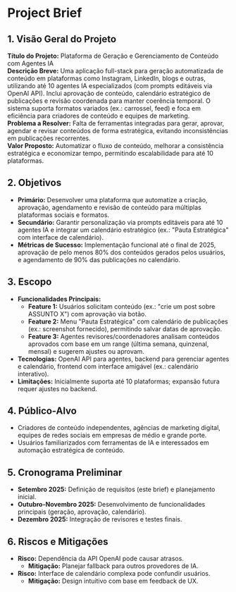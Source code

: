 # Project Brief

## 1. Visão Geral do Projeto
**Título do Projeto:** Plataforma de Geração e Gerenciamento de Conteúdo com Agentes IA  
**Descrição Breve:** Uma aplicação full-stack para geração automatizada de conteúdo em plataformas como Instagram, LinkedIn, blogs e outras, utilizando até 10 agentes IA especializados (com prompts editáveis via OpenAI API). Inclui aprovação de conteúdo, calendário estratégico de publicações e revisão coordenada para manter coerência temporal. O sistema suporta formatos variados (ex.: carrossel, feed) e foca em eficiência para criadores de conteúdo e equipes de marketing.  
**Problema a Resolver:** Falta de ferramentas integradas para gerar, aprovar, agendar e revisar conteúdos de forma estratégica, evitando inconsistências em publicações recorrentes.  
**Valor Proposto:** Automatizar o fluxo de conteúdo, melhorar a consistência estratégica e economizar tempo, permitindo escalabilidade para até 10 plataformas.

## 2. Objetivos
- **Primário:** Desenvolver uma plataforma que automatize a criação, aprovação, agendamento e revisão de conteúdo para múltiplas plataformas sociais e formatos.  
- **Secundário:** Garantir personalização via prompts editáveis para até 10 agentes IA e integrar um calendário estratégico (ex.: "Pauta Estratégica" com interface de calendário).  
- **Métricas de Sucesso:** Implementação funcional até o final de 2025, aprovação de pelo menos 80% dos conteúdos gerados pelos usuários, e agendamento de 90% das publicações no calendário.

## 3. Escopo
- **Funcionalidades Principais:**  
  - **Feature 1:** Usuários solicitam conteúdo (ex.: "crie um post sobre ASSUNTO X") com aprovação via botão.  
  - **Feature 2:** Menu "Pauta Estratégica" com calendário de publicações (ex.: screenshot fornecido), permitindo salvar datas de aprovação.  
  - **Feature 3:** Agentes revisores/coordenadores analisam conteúdos aprovados com base em um range (última semana, quinzenal, mensal) e sugerem ajustes ou aprovam.  
- **Tecnologias:** OpenAI API para agentes, backend para gerenciar agentes e calendário, frontend com interface amigável (ex.: calendário interativo).  
- **Limitações:** Inicialmente suporta até 10 plataformas; expansão futura requer ajustes no backend.

## 4. Público-Alvo
- Criadores de conteúdo independentes, agências de marketing digital, equipes de redes sociais em empresas de médio e grande porte.  
- Usuários familiarizados com ferramentas de IA e interessados em automação estratégica de conteúdo.

## 5. Cronograma Preliminar
- **Setembro 2025:** Definição de requisitos (este brief) e planejamento inicial.  
- **Outubro-Novembro 2025:** Desenvolvimento de funcionalidades principais (geração, aprovação, calendário).  
- **Dezembro 2025:** Integração de revisores e testes finais.

## 6. Riscos e Mitigações
- **Risco:** Dependência da API OpenAI pode causar atrasos.  
  - **Mitigação:** Planejar fallback para outros provedores de IA.  
- **Risco:** Interface de calendário complexa pode confundir usuários.  
  - **Mitigação:** Design intuitivo com base em feedback de UX.